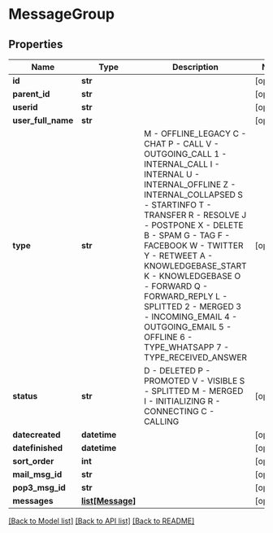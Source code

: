 # MessageGroup

## Properties
Name | Type | Description | Notes
------------ | ------------- | ------------- | -------------
**id** | **str** |  | [optional] 
**parent_id** | **str** |  | [optional] 
**userid** | **str** |  | [optional] 
**user_full_name** | **str** |  | [optional] 
**type** | **str** | M - OFFLINE_LEGACY C - CHAT P - CALL V - OUTGOING_CALL 1 - INTERNAL_CALL I - INTERNAL U - INTERNAL_OFFLINE Z - INTERNAL_COLLAPSED S - STARTINFO T - TRANSFER R - RESOLVE J - POSTPONE X - DELETE B - SPAM G - TAG F - FACEBOOK W - TWITTER Y - RETWEET A - KNOWLEDGEBASE_START K - KNOWLEDGEBASE O - FORWARD Q - FORWARD_REPLY L - SPLITTED 2 - MERGED 3 - INCOMING_EMAIL 4 - OUTGOING_EMAIL 5 - OFFLINE 6 - TYPE_WHATSAPP 7 - TYPE_RECEIVED_ANSWER | [optional] 
**status** | **str** | D - DELETED P - PROMOTED V - VISIBLE S - SPLITTED M - MERGED I - INITIALIZING R - CONNECTING C - CALLING | [optional] 
**datecreated** | **datetime** |  | [optional] 
**datefinished** | **datetime** |  | [optional] 
**sort_order** | **int** |  | [optional] 
**mail_msg_id** | **str** |  | [optional] 
**pop3_msg_id** | **str** |  | [optional] 
**messages** | [**list[Message]**](Message.md) |  | [optional] 

[[Back to Model list]](../README.md#documentation-for-models) [[Back to API list]](../README.md#documentation-for-api-endpoints) [[Back to README]](../README.md)


